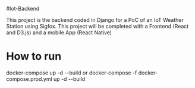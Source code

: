 #Iot-Backend

This project is the backend coded in Django for a PoC of an IoT Weather Station using Sigfox. This project will be completed with a Frontend (React and D3.js) and a mobile App (React Native)

# How to run
docker-compose up -d --build or docker-compose -f docker-compose.prod.yml up -d --build
